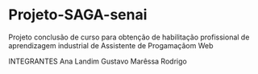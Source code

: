 # Projeto-SAGA-senai
Projeto conclusão de curso para obtenção de habilitação profissional de aprendizagem industrial de Assistente de Progamaçãom Web 


INTEGRANTES
Ana Landim
Gustavo 
Marêssa
Rodrigo
